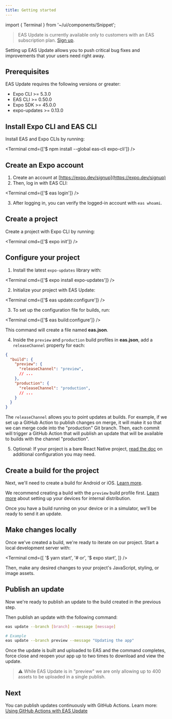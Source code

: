 ```yaml
---
title: Getting started
---
```


import { Terminal } from '~/ui/components/Snippet';

> EAS Update is currently available only to customers with an EAS subscription plan. [Sign up](https://expo.dev/accounts/[account]/settings/subscriptions).

Setting up EAS Update allows you to push critical bug fixes and improvements that your users need right away.

## Prerequisites

EAS Update requires the following versions or greater:

- Expo CLI >= 5.3.0
- EAS CLI >= 0.50.0
- Expo SDK >= 45.0.0
- expo-updates >= 0.13.0

## Install Expo CLI and EAS CLI

Install EAS and Expo CLIs by running:

<Terminal cmd={['$ npm install --global eas-cli expo-cli']} />

## Create an Expo account

1. Create an account at [https://expo.dev/signup](https://expo.dev/signup)
2. Then, log in with EAS CLI:

  <Terminal cmd={['$ eas login']} />

3. After logging in, you can verify the logged-in account with `eas whoami`.

## Create a project

Create a project with Expo CLI by running:

<Terminal cmd={['$ expo init']} />

## Configure your project

1. Install the latest `expo-updates` library with:

  <Terminal cmd={['$ expo install expo-updates']} />

2. Initialize your project with EAS Update:

  <Terminal cmd={['$ eas update:configure']} />

3. To set up the configuration file for builds, run:

  <Terminal cmd={['$ eas build:configure']} />

  This command will create a file named **eas.json**.

4. Inside the `preview` and `production` build profiles in **eas.json**, add a `releaseChannel` property for each:

  ```json
  {
    "build": {
      "preview": {
        "releaseChannel": "preview",
        // ...
      },
      "production": {
        "releaseChannel": "production",
        // ...
      }
    }
  }
  ```

  The `releaseChannel` allows you to point updates at builds. For example, if we set up a GitHub Action to publish changes on merge, it will make it so that we can merge code into the "production" Git branch. Then, each commit will trigger a GitHub Action that will publish an update that will be available to builds with the channel "production".

5. Optional: If your project is a bare React Native project, [read the doc](/eas-update/bare-react-native) on additional configuration you may need.

## Create a build for the project

Next, we'll need to create a build for Android or iOS. [Learn more](/build/setup).

We recommend creating a build with the `preview` build profile first. [Learn more](/build/internal-distribution) about setting up your devices for internal distribution.

Once you have a build running on your device or in a simulator, we'll be ready to send it an update.

## Make changes locally

Once we've created a build, we're ready to iterate on our project. Start a local development server with:

<Terminal cmd={[
  '$ yarn start',
  '# or',
  '$ expo start',
]} />

Then, make any desired changes to your project's JavaScript, styling, or image assets.

## Publish an update

Now we're ready to publish an update to the build created in the previous step.

Then publish an update with the following command:

```bash
eas update --branch [branch] --message [message]

# Example
eas update --branch preview --message "Updating the app"
```

Once the update is built and uploaded to EAS and the command completes, force close and reopen your app up to two times to download and view the update.

> ⚠️ While EAS Update is in "preview" we are only allowing up to 400 assets to be uploaded in a single publish.

## Next

You can publish updates continuously with GitHub Actions. Learn more: [Using GitHub Actions with EAS Update](/eas-update/github-actions)
